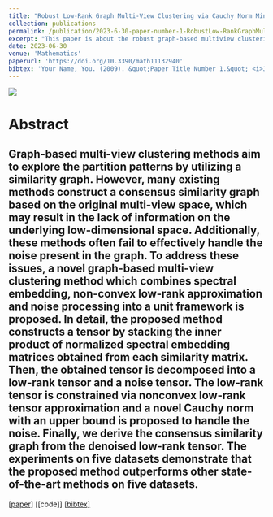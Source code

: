 ```yaml
---
title: "Robust Low-Rank Graph Multi-View Clustering via Cauchy Norm Minimization"
collection: publications
permalink: /publication/2023-6-30-paper-number-1-RobustLow-RankGraphMulti-ViewClusteringviaCauchyNormMinimization
excerpt: "This paper is about the robust graph-based multiview clustering. A novel multi-view clustering method referred to as RLGMC is proposed. In this method, we combine spectral embedding, low-rank tensor learning and noise constraints into a unified framework. By learning a robust tensor, the underlying structure implied in multiple views is effectively captured. <br/><img src='../images/flow.png' >"
date: 2023-06-30
venue: 'Mathematics'
paperurl: 'https://doi.org/10.3390/math11132940'
bibtex: 'Your Name, You. (2009). &quot;Paper Title Number 1.&quot; <i>Journal 1</i>. 1(1).'
---
```


<img src='https://lttgenius.github.io/puxinyu.github.io/images/flow.png'>

Abstract
===
Graph-based multi-view clustering methods aim to explore the partition patterns by utilizing a similarity graph. However, many existing methods construct a consensus similarity graph based on the original multi-view space, which may result in the lack of information on the underlying low-dimensional space. Additionally, these methods often fail to effectively handle the noise present in the graph. To address these issues, a novel graph-based multi-view clustering method which combines spectral embedding, non-convex low-rank approximation and noise processing into a unit framework is proposed. In detail, the proposed method constructs a tensor by stacking the inner product of normalized spectral embedding matrices obtained from each similarity matrix. Then, the obtained tensor is decomposed into a low-rank tensor and a noise tensor. The low-rank tensor is constrained via nonconvex low-rank tensor approximation and a novel Cauchy norm with an upper bound is proposed to handle the noise. Finally, we derive the consensus similarity graph from the denoised low-rank tensor. The experiments on five datasets demonstrate that the proposed method outperforms other state-of-the-art methods on five datasets.
<br/>
---
[[paper]](https://doi.org/10.3390/math11132940)
[[code]]
[[bibtex]](https://lttgenius.github.io/puxinyu.github.io/files/mathematics-v11-i13_20231207.bib)
